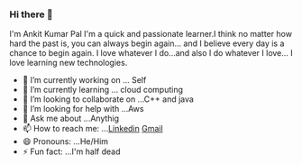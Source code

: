 ### Hi there 👋
I'm Ankit Kumar Pal
I'm a quick and passionate learner.I think no matter how hard the past is, you can always begin again...
and I believe every day is a chance to begin again.
I love whatever I do...and also I do whatever I love...
I love learning new technologies.

- 🔭 I’m currently working on ... Self
- 🌱 I’m currently learning ...  cloud computing
- 👯 I’m looking to collaborate on ...C++ and java
- 🤔 I’m looking for help with ...Aws
- 💬 Ask me about ...Anythig
- 📫 How to reach me: ...[Linkedin](https://www.linkedin.com/in/ankit-kumar-pal-bb9a1b191) [Gmail](palankit942@gamil.com)
- 😄 Pronouns: ...He/Him
- ⚡ Fun fact: ...I'm half dead

